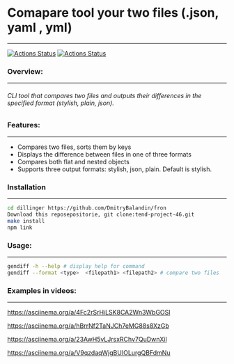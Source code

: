 # __Comapare tool your two files__ (.json, yaml , yml)
________
[![Actions Status](https://github.com/DmitryBalandin/frontend-project-46/actions/workflows/hexlet-check.yml/badge.svg)](https://github.com/DmitryBalandin/frontend-project-46/actions)   [![Actions Status](https://github.com/DmitryBalandin/frontend-project-46/actions/workflows/makefile.yml/badge.svg)](https://github.com/DmitryBalandin/frontend-project-46/actions)

### Overview:
___
###### CLI tool that compares two files and outputs their differences in the specified format (stylish, plain, json).

### Features:
___
- Сompares two files, sorts them by keys
- Displays the difference between files in one of three formats
- Сompares both flat and nested objects
- Supports three output formats: stylish, json, plain. Default is stylish.

### Installation
___

```sh
cd dillinger https://github.com/DmitryBalandin/fron
Download this reposepositorie, git clone:tend-project-46.git 
make install
npm link
```

### Usage:
___
```sh
gendiff -h --help # display help for command
gendiff --format <type>  <filepath1> <filepath2> # compare two files
```

### Examples in videos:
___


https://asciinema.org/a/4Fc2rSrHiLSK8CA2Wn3WbGOSl

https://asciinema.org/a/hBrrNf2TaNJCh7eMG88s8XzGb

 https://asciinema.org/a/23AwH5vLJrsxRChv7QuDwnXil

 https://asciinema.org/a/V9qzdaqWjgBUIOLurgQBFdmNu
